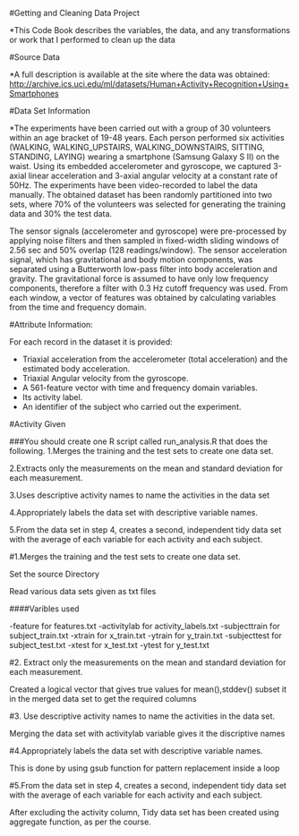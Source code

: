 #Getting and Cleaning Data Project

*This Code Book describes the variables, the data, and any transformations or work that I performed to clean up the data

#Source Data

*A full description is available at the site where the data was obtained: http://archive.ics.uci.edu/ml/datasets/Human+Activity+Recognition+Using+Smartphones

#Data Set Information

*The experiments have been carried out with a group of 30 volunteers within an age bracket of 19-48 years. Each person performed six activities (WALKING, WALKING_UPSTAIRS, WALKING_DOWNSTAIRS, SITTING, STANDING, LAYING) wearing a smartphone (Samsung Galaxy S II) on the waist. Using its embedded accelerometer and gyroscope, we captured 3-axial linear acceleration and 3-axial angular velocity at a constant rate of 50Hz. The experiments have been video-recorded to label the data manually. The obtained dataset has been randomly partitioned into two sets, where 70% of the volunteers was selected for generating the training data and 30% the test data. 

The sensor signals (accelerometer and gyroscope) were pre-processed by applying noise filters and then sampled in fixed-width sliding windows of 2.56 sec and 50% overlap (128 readings/window). The sensor acceleration signal, which has gravitational and body motion components, was separated using a Butterworth low-pass filter into body acceleration and gravity. The gravitational force is assumed to have only low frequency components, therefore a filter with 0.3 Hz cutoff frequency was used. From each window, a vector of features was obtained by calculating variables from the time and frequency domain.

#Attribute Information:

For each record in the dataset it is provided: 
- Triaxial acceleration from the accelerometer (total acceleration) and the estimated body acceleration. 
- Triaxial Angular velocity from the gyroscope. 
- A 561-feature vector with time and frequency domain variables. 
- Its activity label. 
- An identifier of the subject who carried out the experiment.

#Activity Given

###You should create one R script called run_analysis.R that does the following. 
1.Merges the training and the test sets to create one data set.

2.Extracts only the measurements on the mean and standard deviation for each measurement. 

3.Uses descriptive activity names to name the activities in the data set

4.Appropriately labels the data set with descriptive variable names. 

5.From the data set in step 4, creates a second, independent tidy data set with the average of each variable for each activity and each subject.

#1.Merges the training and the test sets to create one data set.

Set the source Directory

Read various data sets given as txt files

####Varibles used

-feature for features.txt
-activitylab for activity_labels.txt
-subjecttrain for subject_train.txt
-xtrain for x_train.txt
-ytrain for y_train.txt
-subjecttest for subject_test.txt
-xtest for x_test.txt
-ytest for y_test.txt

#2. Extract only the measurements on the mean and standard deviation for each measurement.

Created a logical vector that gives true values for mean(),stddev() subset it in the merged data set to get the required columns

#3. Use descriptive activity names to name the activities in the data set.

Merging the data set with activitylab variable gives it the discriptive names

#4.Appropriately labels the data set with descriptive variable names.

This is done by using gsub function for pattern replacement inside a loop

#5.From the data set in step 4, creates a second, independent tidy data set with the average of each variable for each activity and each subject.

After excluding the activity column, Tidy data set has been created using aggregate function, as per the course.